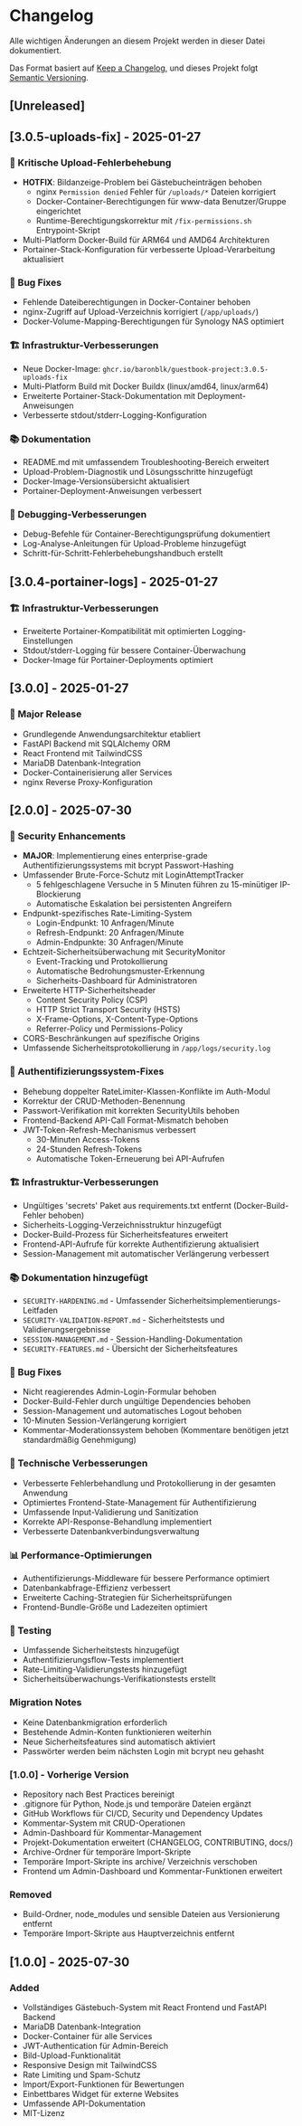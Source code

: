 # Changelog

Alle wichtigen Änderungen an diesem Projekt werden in dieser Datei dokumentiert.

Das Format basiert auf [Keep a Changelog](https://keepachangelog.com/de/1.0.0/),
und dieses Projekt folgt [Semantic Versioning](https://semver.org/spec/v2.0.0.html).

## [Unreleased]

## [3.0.5-uploads-fix] - 2025-01-27

### 🔧 Kritische Upload-Fehlerbehebung
- **HOTFIX**: Bildanzeige-Problem bei Gästebucheinträgen behoben
  - nginx `Permission denied` Fehler für `/uploads/*` Dateien korrigiert
  - Docker-Container-Berechtigungen für www-data Benutzer/Gruppe eingerichtet
  - Runtime-Berechtigungskorrektur mit `/fix-permissions.sh` Entrypoint-Skript
- Multi-Platform Docker-Build für ARM64 und AMD64 Architekturen
- Portainer-Stack-Konfiguration für verbesserte Upload-Verarbeitung aktualisiert

### 🐛 Bug Fixes
- Fehlende Dateiberechtigungen in Docker-Container behoben
- nginx-Zugriff auf Upload-Verzeichnis korrigiert (`/app/uploads/`)
- Docker-Volume-Mapping-Berechtigungen für Synology NAS optimiert

### 🏗️ Infrastruktur-Verbesserungen
- Neue Docker-Image: `ghcr.io/baronblk/guestbook-project:3.0.5-uploads-fix`
- Multi-Platform Build mit Docker Buildx (linux/amd64, linux/arm64)
- Erweiterte Portainer-Stack-Dokumentation mit Deployment-Anweisungen
- Verbesserte stdout/stderr-Logging-Konfiguration

### 📚 Dokumentation
- README.md mit umfassendem Troubleshooting-Bereich erweitert
- Upload-Problem-Diagnostik und Lösungsschritte hinzugefügt
- Docker-Image-Versionsübersicht aktualisiert
- Portainer-Deployment-Anweisungen verbessert

### 🧪 Debugging-Verbesserungen
- Debug-Befehle für Container-Berechtigungsprüfung dokumentiert
- Log-Analyse-Anleitungen für Upload-Probleme hinzugefügt
- Schritt-für-Schritt-Fehlerbehebungshandbuch erstellt

## [3.0.4-portainer-logs] - 2025-01-27

### 🏗️ Infrastruktur-Verbesserungen
- Erweiterte Portainer-Kompatibilität mit optimierten Logging-Einstellungen
- Stdout/stderr-Logging für bessere Container-Überwachung
- Docker-Image für Portainer-Deployments optimiert

## [3.0.0] - 2025-01-27

### 🚀 Major Release
- Grundlegende Anwendungsarchitektur etabliert
- FastAPI Backend mit SQLAlchemy ORM
- React Frontend mit TailwindCSS
- MariaDB Datenbank-Integration
- Docker-Containerisierung aller Services
- nginx Reverse Proxy-Konfiguration

## [2.0.0] - 2025-07-30

### 🔐 Security Enhancements
- **MAJOR**: Implementierung eines enterprise-grade Authentifizierungssystems mit bcrypt Passwort-Hashing
- Umfassender Brute-Force-Schutz mit LoginAttemptTracker
  - 5 fehlgeschlagene Versuche in 5 Minuten führen zu 15-minütiger IP-Blockierung
  - Automatische Eskalation bei persistenten Angreifern
- Endpunkt-spezifisches Rate-Limiting-System
  - Login-Endpunkt: 10 Anfragen/Minute
  - Refresh-Endpunkt: 20 Anfragen/Minute  
  - Admin-Endpunkte: 30 Anfragen/Minute
- Echtzeit-Sicherheitsüberwachung mit SecurityMonitor
  - Event-Tracking und Protokollierung
  - Automatische Bedrohungsmuster-Erkennung
  - Sicherheits-Dashboard für Administratoren
- Erweiterte HTTP-Sicherheitsheader
  - Content Security Policy (CSP)
  - HTTP Strict Transport Security (HSTS)
  - X-Frame-Options, X-Content-Type-Options
  - Referrer-Policy und Permissions-Policy
- CORS-Beschränkungen auf spezifische Origins
- Umfassende Sicherheitsprotokollierung in `/app/logs/security.log`

### 🔧 Authentifizierungssystem-Fixes
- Behebung doppelter RateLimiter-Klassen-Konflikte im Auth-Modul
- Korrektur der CRUD-Methoden-Benennung
- Passwort-Verifikation mit korrekten SecurityUtils behoben
- Frontend-Backend API-Call Format-Mismatch behoben
- JWT-Token-Refresh-Mechanismus verbessert
  - 30-Minuten Access-Tokens
  - 24-Stunden Refresh-Tokens
  - Automatische Token-Erneuerung bei API-Aufrufen

### 🏗️ Infrastruktur-Verbesserungen
- Ungültiges 'secrets' Paket aus requirements.txt entfernt (Docker-Build-Fehler behoben)
- Sicherheits-Logging-Verzeichnisstruktur hinzugefügt
- Docker-Build-Prozess für Sicherheitsfeatures erweitert
- Frontend-API-Aufrufe für korrekte Authentifizierung aktualisiert
- Session-Management mit automatischer Verlängerung verbessert

### 📚 Dokumentation hinzugefügt
- `SECURITY-HARDENING.md` - Umfassender Sicherheitsimplementierungs-Leitfaden
- `SECURITY-VALIDATION-REPORT.md` - Sicherheitstests und Validierungsergebnisse
- `SESSION-MANAGEMENT.md` - Session-Handling-Dokumentation
- `SECURITY-FEATURES.md` - Übersicht der Sicherheitsfeatures

### 🐛 Bug Fixes
- Nicht reagierendes Admin-Login-Formular behoben
- Docker-Build-Fehler durch ungültige Dependencies behoben
- Session-Management und automatisches Logout behoben
- 10-Minuten Session-Verlängerung korrigiert
- Kommentar-Moderationssystem behoben (Kommentare benötigen jetzt standardmäßig Genehmigung)

### 🔄 Technische Verbesserungen
- Verbesserte Fehlerbehandlung und Protokollierung in der gesamten Anwendung
- Optimiertes Frontend-State-Management für Authentifizierung
- Umfassende Input-Validierung und Sanitization
- Korrekte API-Response-Behandlung implementiert
- Verbesserte Datenbankverbindungsverwaltung

### 📊 Performance-Optimierungen
- Authentifizierungs-Middleware für bessere Performance optimiert
- Datenbankabfrage-Effizienz verbessert
- Erweiterte Caching-Strategien für Sicherheitsprüfungen
- Frontend-Bundle-Größe und Ladezeiten optimiert

### 🧪 Testing
- Umfassende Sicherheitstests hinzugefügt
- Authentifizierungsflow-Tests implementiert
- Rate-Limiting-Validierungstests hinzugefügt
- Sicherheitsüberwachungs-Verifikationstests erstellt

### Migration Notes
- Keine Datenbankmigration erforderlich
- Bestehende Admin-Konten funktionieren weiterhin
- Neue Sicherheitsfeatures sind automatisch aktiviert
- Passwörter werden beim nächsten Login mit bcrypt neu gehasht

### [1.0.0] - Vorherige Version
- Repository nach Best Practices bereinigt
- .gitignore für Python, Node.js und temporäre Dateien ergänzt
- GitHub Workflows für CI/CD, Security und Dependency Updates
- Kommentar-System mit CRUD-Operationen
- Admin-Dashboard für Kommentar-Management
- Projekt-Dokumentation erweitert (CHANGELOG, CONTRIBUTING, docs/)
- Archive-Ordner für temporäre Import-Skripte
- Temporäre Import-Skripte ins archive/ Verzeichnis verschoben
- Frontend um Admin-Dashboard und Kommentar-Funktionen erweitert

### Removed
- Build-Ordner, node_modules und sensible Dateien aus Versionierung entfernt
- Temporäre Import-Skripte aus Hauptverzeichnis entfernt

## [1.0.0] - 2025-07-30

### Added
- Vollständiges Gästebuch-System mit React Frontend und FastAPI Backend
- MariaDB Datenbank-Integration
- Docker-Container für alle Services
- JWT-Authentication für Admin-Bereich
- Bild-Upload-Funktionalität
- Responsive Design mit TailwindCSS
- Rate Limiting und Spam-Schutz
- Import/Export-Funktionen für Bewertungen
- Einbettbares Widget für externe Websites
- Umfassende API-Dokumentation
- MIT-Lizenz
